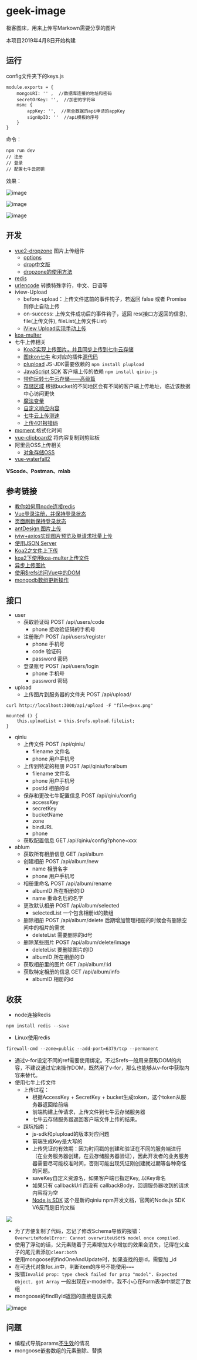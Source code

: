 # geek-image
极客图床，用来上传写Markown需要分享的图片

本项目2019年4月8日开始构建

## 运行

config文件夹下的keys.js

```
module.exports = {
    mongoURI: '' ,  //数据库连接的地址和密码
    secretOrKey: '',  //加密的字符串
    msm: {
        appKey: '',  //聚合数据的api申请的appKey
        signUpID: ''  //api模板的序号
    }
}
```

命令：

```
npm run dev
// 注册
// 登录
// 配置七牛云密钥
```

效果：

![image](http://qiniu.hackslog.cn/2019-04-21/811728198.png)

![image](http://qiniu.hackslog.cn/2019-04-21/615793546.png)

![image](http://qiniu.hackslog.cn/2019-04-21/392311125.png)

## 开发

* [vue2-dropzone](https://rowanwins.github.io/vue-dropzone/docs/dist/#/installation) 图片上传组件
  * [options](https://www.dropzonejs.com/#configuration-options) 
  * [drop中文版](http://wxb.github.io/dropzonejs.com.zh-CN/dropzonezh-CN/#installation) 
  * [dropzone的使用方法](https://blog.csdn.net/zyx1303031629/article/details/77449305) 
* [redis](https://github.com/MicrosoftArchive/redis/releases)
* [urlencode](https://www.npmjs.com/package/urlencode) 转换特殊字符，中文、日语等
* iview-Upload
  * before-upload：上传文件这前的事件钩子，若返回 false 或者 Promise 则停止自动上传
  * on-success: 上传文件成功后的事件钩子，返回 res(接口方返回的信息), file(上传文件), fileList(上传文件List)
  * [iView Upload实现手动上传](https://juejin.im/post/5aa92b32f265da2392360cb5)
* [koa-multer](https://www.npmjs.com/package/koa-multer)
* 七牛上传相关
  * [Koa2实现上传图片，并且同步上传到七牛云存储](https://segmentfault.com/a/1190000010398718)
  * [图床on七牛](https://cjting.me/web2.0/build-an-img-bed-on-qiniu/) 和对应的插件[源代码](https://github.com/fate-lovely/pic-on-qiniu/blob/master/qiniu.js)
  * [plupload](https://www.npmjs.com/package/plupload) JS-JDK需要依赖的 `npm install plupload`
  * [JavaScript SDK](https://developer.qiniu.com/kodo/sdk/1283/javascript) 客户端上传的依赖  `npm install qiniu-js`
  * [带你玩转七牛云存储——高级篇](https://cloud.tencent.com/developer/article/1156622)
  * [存储区域](https://developer.qiniu.com/kodo/manual/1671/region-endpoint) 根据bucket的不同地区会有不同的客户端上传地址，临近该数据中心访问更快
  * [魔法变量](https://developer.qiniu.com/kodo/manual/1235/vars)
  * [自定义响应内容](https://developer.qiniu.com/kodo/manual/1654/response-body#returnbody)
  * [七牛云上传测速](http://jssdk.demo.qiniu.io/performance)
  * [上传401报错码](https://developer.qiniu.com/kodo/kb/1330/upload-error-code-401) 
* [moment ](http://momentjs.cn/docs/#/displaying/) 格式化时间
* [vue-clipboard2](https://www.npmjs.com/package/vue-clipboard2) 将内容复制到剪贴板
* 阿里云OSS上传相关
  * [对象存储OSS](https://help.aliyun.com/document_detail/31947.html?spm=5176.87240.400427.2.70574614vr3oh2)
* [vue-waterfall2](https://segmentfault.com/a/1190000017042878)

**VScode、Postman、mlab**



## 参考链接

* [教你如何用node连接redis](https://juejin.im/post/5ad208b451882555894a3ff2) 
* [Vue登录注册，并保持登录状态](https://blog.csdn.net/sinat_17775997/article/details/83450620)
* [页面刷新保持登录状态](https://juejin.im/post/5aa7d945518825558453ad8c) 
* [antDesign 图片上传](https://ant.design/components/upload-cn/)
* [iviw+axios实现图片预览及单请求批量上传](https://hayuq.com/blog/articles/189.shtml)
* [使用JSON Server](构建数据接口) 
* [Koa2之文件上下传](https://juejin.im/post/5abc451ff265da23a2292dd4) 
* [koa2下使用koa-multer上传文件](https://www.jianshu.com/p/f9062b969a6e)
* [异步上传图片](https://chenshenhai.github.io/koa2-note/note/upload/pic-async.html) 
* [使用$refs访问Vue中的DOM](https://www.w3cplus.com/vue/accessing-dom-refs.html)
* [mongodb数组更新操作](https://docs.mongodb.com/manual/reference/operator/update-array/)

## 接口

*  user
   *  获取验证码 POST  /api/users/code
      *  phone  接收验证码的手机号
   *  注册账户 POST  /api/users/register
      *  phone 手机号
      *  code 验证码
      *  password 密码
   *  登录账号 POST /api/users/login
      *  phone  手机号
      *  password 密码
*  upload
   *  上传图片到服务器的文件夹 POST  /api/upload/

```
curl http://localhost:3000/api/upload -F "file=@xxx.png"

mounted () {
	this.uploadList = this.$refs.upload.fileList;
}
```

* qiniu 
  * 上传文件  POST /api/qiniu/
    * filename 文件名
    * phone 用户手机号
  * 上传到特定的相册 POST /api/qiniu/foralbum
    * filename 文件名
    * phone 用户手机号
    * postId 相册的id
  * 保存和更改七牛配置信息 POST  /api/qiniu/config
    * accessKey
    * secretKey
    * bucketName
    * zone
    * bindURL
    * phone
  * 获取配置信息 GET  /api/qiniu/config?phone=xxx
* ablum
  * 获取所有相册信息 GET /api/album
  * 创建相册 POST /api/album/new
    * name 相册名字
    * phone 用户手机号
  * 相册重命名 POST /api/album/rename
    * albumID 所在相册的ID
    * name 重命名后的名字
  * 更改默认相册 POST /api/album/selected
    * selectedList 一个包含相册id的数组
  * 删除相册 POST /api/album/delete  后期增加管理相册的时候会有删除空间中的相片的需求
    * deleteList  需要删除的id号
  * 删除某些图片 POST /api/album/delete/image
    * deleteList  要删除图片的ID
    * albumID 所在相册的ID
  * 获取相册里的图片  GET /api/album/:id
  * 获取特定相册的信息 GET /api/album/info
    * albumID 相册的id 



## 收获

* node连接Redis

```
npm install redis --save

```

* Linux使用redis

```
firewall-cmd --zone=public --add-port=6379/tcp --permanent 
```

* 通过v-for设定不同的ref需要使用绑定。不过$refs一般用来获取DOM的内容，不建议通过它来操作DOM，既然用了v-for，那么也能够从v-for中获取内容来替代。
* 使用七牛上传文件
  * 上传过程：
    * 根据AccessKey + SecretKey + bucket生成token，这个token从服务器返回给前端
    * 前端构建上传请求，上传文件到七牛云存储服务器
    * 七牛云存储服务器返回客户端文件上传的结果。
  * 踩坑指南：
    * js-sdk和plupload的版本对应问题
    * 前端生成Key是大写的
    * 上传凭证的有效期：因为时间戳的创建和验证在不同的服务端进行（在业务服务器创建，在云存储服务器验证），因此开发者的业务服务器需要尽可能校准时间，否则可能出现凭证刚创建就过期等各种奇怪的问题。
    * saveKey自定义资源名，如果客户端已指定Key, 以Key命名
    * 如果只有 callbackUrl 而没有 callbackBody，回调服务器收到的请求内容将为空
    * [Node.js SDK](https://developer.qiniu.com/kodo/sdk/1289/nodejs) 这个是新的qiniu npm开发文档，官网的Node.js SDK V6反而是旧的文档

![](http://qiniu.hackslog.cn/Snipaste_2019-04-17_16-33-14.png)

* 为了方便复制了代码，忘记了修改Schema导致的报错：` OverwriteModelError: Cannot overwrite `users` model once compiled.`
* 使用了浮动的话，父元素随着子元素增加大小增加的效果会消失，记得在父盒子的尾元素添加`clear:both` 
* 使用mongoose的findOneAndUpdate时，如果查找的是id，需要加 _id
* 在可迭代对象for..in中，判断item的序号不能使用`=== ` 
* 报错`Invalid prop: type check failed for prop "model". Expected Object, got Array` 一般出现在v-model中，我不小心在Form表单中绑定了数组
* mongoose的findById返回的直接是该元素

![image](http://qiniu.hackslog.cn/2019-04-18/510067945.jpg)

## 问题

* 编程式导航params[不生效](https://router.vuejs.org/zh/guide/essentials/navigation.html)的情况
* mongoose嵌套数组的元素删除、替换